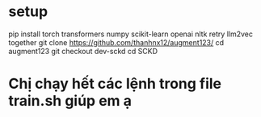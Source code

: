 # setup

pip install torch transformers numpy scikit-learn openai nltk retry llm2vec together
git clone https://github.com/thanhnx12/augment123/
cd augment123
git checkout dev-sckd
cd SCKD

# Chị chạy hết các lệnh trong file train.sh giúp em ạ
